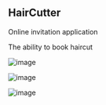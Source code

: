 ## HairCutter
Online invitation application

The ability to book haircut

![image](https://user-images.githubusercontent.com/48275618/77098559-3b504900-6a1b-11ea-891e-09df8e864f7d.png)

![image](https://user-images.githubusercontent.com/48275618/77098706-75214f80-6a1b-11ea-9dfd-07be4e7050ab.png)

![image](https://user-images.githubusercontent.com/48275618/77098750-85d1c580-6a1b-11ea-82b6-816f015a8fa0.png)
